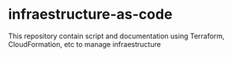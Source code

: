 # infraestructure-as-code
This repository contain script and documentation using Terraform, CloudFormation, etc to manage infraestructure
